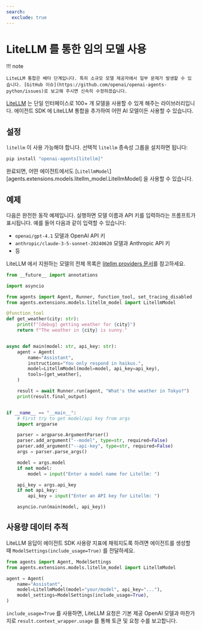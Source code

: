 ```yaml
---
search:
  exclude: true
---
```

# LiteLLM 를 통한 임의 모델 사용

!!! note

    LiteLLM 통합은 베타 단계입니다. 특히 소규모 모델 제공자에서 일부 문제가 발생할 수 있습니다. [GitHub 이슈](https://github.com/openai/openai-agents-python/issues)로 보고해 주시면 신속히 수정하겠습니다.

[LiteLLM](https://docs.litellm.ai/docs/) 는 단일 인터페이스로 100+ 개 모델을 사용할 수 있게 해주는 라이브러리입니다. 에이전트 SDK 에 LiteLLM 통합을 추가하여 어떤 AI 모델이든 사용할 수 있습니다.

## 설정

`litellm` 이 사용 가능해야 합니다. 선택적 `litellm` 종속성 그룹을 설치하면 됩니다:

```bash
pip install "openai-agents[litellm]"
```

완료되면, 어떤 에이전트에서도 [`LitellmModel`][agents.extensions.models.litellm_model.LitellmModel] 을 사용할 수 있습니다.

## 예제

다음은 완전한 동작 예제입니다. 실행하면 모델 이름과 API 키를 입력하라는 프롬프트가 표시됩니다. 예를 들어 다음과 같이 입력할 수 있습니다:

- `openai/gpt-4.1` 모델과 OpenAI API 키
- `anthropic/claude-3-5-sonnet-20240620` 모델과 Anthropic API 키
- 등

LiteLLM 에서 지원하는 모델의 전체 목록은 [litellm providers 문서](https://docs.litellm.ai/docs/providers)를 참고하세요.

```python
from __future__ import annotations

import asyncio

from agents import Agent, Runner, function_tool, set_tracing_disabled
from agents.extensions.models.litellm_model import LitellmModel

@function_tool
def get_weather(city: str):
    print(f"[debug] getting weather for {city}")
    return f"The weather in {city} is sunny."


async def main(model: str, api_key: str):
    agent = Agent(
        name="Assistant",
        instructions="You only respond in haikus.",
        model=LitellmModel(model=model, api_key=api_key),
        tools=[get_weather],
    )

    result = await Runner.run(agent, "What's the weather in Tokyo?")
    print(result.final_output)


if __name__ == "__main__":
    # First try to get model/api key from args
    import argparse

    parser = argparse.ArgumentParser()
    parser.add_argument("--model", type=str, required=False)
    parser.add_argument("--api-key", type=str, required=False)
    args = parser.parse_args()

    model = args.model
    if not model:
        model = input("Enter a model name for Litellm: ")

    api_key = args.api_key
    if not api_key:
        api_key = input("Enter an API key for Litellm: ")

    asyncio.run(main(model, api_key))
```

## 사용량 데이터 추적

LiteLLM 응답이 에이전트 SDK 사용량 지표에 채워지도록 하려면 에이전트를 생성할 때 `ModelSettings(include_usage=True)` 를 전달하세요.

```python
from agents import Agent, ModelSettings
from agents.extensions.models.litellm_model import LitellmModel

agent = Agent(
    name="Assistant",
    model=LitellmModel(model="your/model", api_key="..."),
    model_settings=ModelSettings(include_usage=True),
)
```

`include_usage=True` 를 사용하면, LiteLLM 요청은 기본 제공 OpenAI 모델과 마찬가지로 `result.context_wrapper.usage` 를 통해 토큰 및 요청 수를 보고합니다.